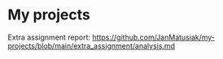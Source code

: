 # My projects

Extra assignment report: https://github.com/JanMatusiak/my-projects/blob/main/extra_assignment/analysis.md
